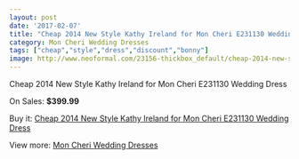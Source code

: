 ```yaml
---
layout: post
date: '2017-02-07'
title: "Cheap 2014 New Style Kathy Ireland for Mon Cheri E231130 Wedding Dress"
category: Mon Cheri Wedding Dresses
tags: ["cheap","style","dress","discount","bonny"]
image: http://www.neoformal.com/23156-thickbox_default/cheap-2014-new-style-kathy-ireland-for-mon-cheri-e231130-wedding-dress.jpg
---
```

Cheap 2014 New Style Kathy Ireland for Mon Cheri E231130 Wedding Dress

On Sales: **$399.99**
<a href="https://www.neoformal.com/en/mon-cheri-wedding-dresses-2014/7740-cheap-2014-new-style-kathy-ireland-for-mon-cheri-e231130-wedding-dress.html"><amp-img layout="responsive" width="600" height="600" src="//www.neoformal.com/23156-thickbox_default/cheap-2014-new-style-kathy-ireland-for-mon-cheri-e231130-wedding-dress.jpg" alt="Cheap 2014 New Style Kathy Ireland for Mon Cheri E231130 Wedding Dress 0" /></a>
<a href="https://www.neoformal.com/en/mon-cheri-wedding-dresses-2014/7740-cheap-2014-new-style-kathy-ireland-for-mon-cheri-e231130-wedding-dress.html"><amp-img layout="responsive" width="600" height="600" src="//www.neoformal.com/23157-thickbox_default/cheap-2014-new-style-kathy-ireland-for-mon-cheri-e231130-wedding-dress.jpg" alt="Cheap 2014 New Style Kathy Ireland for Mon Cheri E231130 Wedding Dress 1" /></a>

Buy it: [Cheap 2014 New Style Kathy Ireland for Mon Cheri E231130 Wedding Dress](https://www.neoformal.com/en/mon-cheri-wedding-dresses-2014/7740-cheap-2014-new-style-kathy-ireland-for-mon-cheri-e231130-wedding-dress.html "Cheap 2014 New Style Kathy Ireland for Mon Cheri E231130 Wedding Dress")

View more: [Mon Cheri Wedding Dresses](https://www.neoformal.com/en/126-mon-cheri-wedding-dresses-2014 "Mon Cheri Wedding Dresses")
